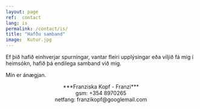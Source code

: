 ```yaml
---
layout: page
ref:  contact
lang: is
permalink: /contact/is/
title: "Hafðu samband"
image:  Kutur.jpg
---
```


Ef þið hafið einhverjar spurningar, vantar fleiri upplýsingar eða viljið fá mig í heimsókn, hafið þá endilega samband við mig.

Mín er ánægjan.
<center>
<a href="/images/Kutur.jpg" data-lightbox="Kutur" data-title="Kutur">
</a>
</center>

<center>
***Franziska Kopf - Franzi***
</center>

<center>
gsm: +354 8970265
</center>

<center>
netfang: franzikopf@googlemail.com
</center>
